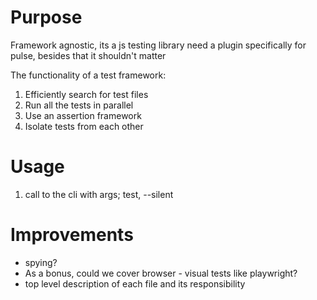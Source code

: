 # Purpose

Framework agnostic, its a js testing library need a plugin specifically for pulse, besides that it shouldn't matter

The functionality of a test framework:

1. Efficiently search for test files
2. Run all the tests in parallel
3. Use an assertion framework
4. Isolate tests from each other

# Usage

1. call to the cli with args; test, --silent

# Improvements

- spying?
- As a bonus, could we cover browser - visual tests like playwright?
- top level description of each file and its responsibility
